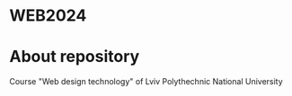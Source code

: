 # WEB2024
# About repository
Course "Web design technology" of Lviv Polythechnic National University

